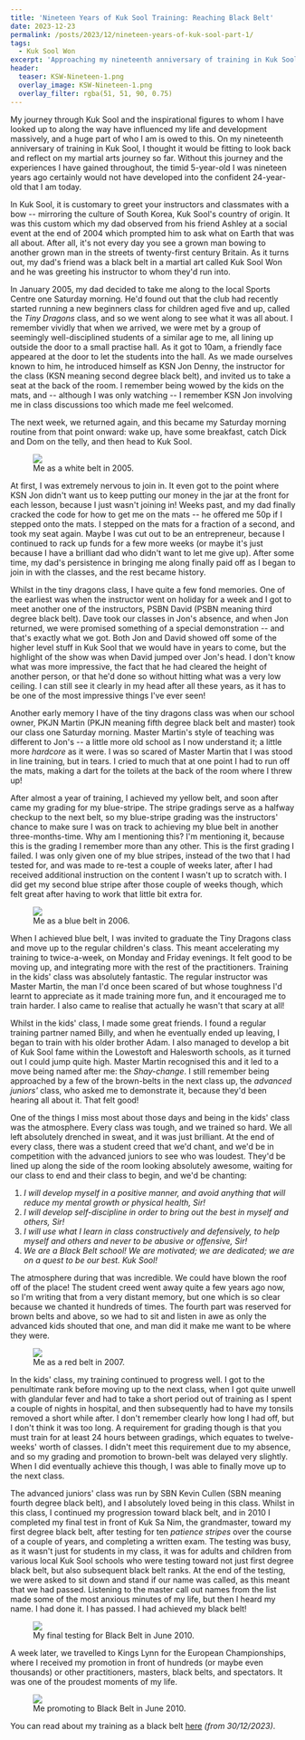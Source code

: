 ```yaml
---
title: 'Nineteen Years of Kuk Sool Training: Reaching Black Belt'
date: 2023-12-23
permalink: /posts/2023/12/nineteen-years-of-kuk-sool-part-1/
tags:
  - Kuk Sool Won
excerpt: 'Approaching my nineteenth anniversary of training in Kuk Sool, I thought it would be fitting to look back and reflect on my martial arts journey so far. This post talks about my first five years of training, up to Black Belt.'
header:
  teaser: KSW-Nineteen-1.png
  overlay_image: KSW-Nineteen-1.png
  overlay_filter: rgba(51, 51, 90, 0.75)
---
```

My journey through Kuk Sool and the inspirational figures to whom I have looked up to along the way have influenced my life and development massively, and a huge part of who I am is owed to this. On my nineteenth anniversary of training in Kuk Sool, I thought it would be fitting to look back and reflect on my martial arts journey so far. Without this journey and the experiences I have gained throughout, the timid 5-year-old I was nineteen years ago certainly would not have developed into the confident 24-year-old that I am today.

In Kuk Sool, it is customary to greet your instructors and classmates with a bow -- mirroring the culture of South Korea, Kuk Sool's country of origin. It was this custom which my dad observed from his friend Ashley at a social event at the end of 2004 which prompted him to ask what on Earth that was all about. After all, it's not every day you see a grown man bowing to another grown man in the streets of twenty-first century Britain. As it turns out, my dad's friend was a black belt in a martial art called Kuk Sool Won and he was greeting his instructor to whom they'd run into.

In January 2005, my dad decided to take me along to the local Sports Centre one Saturday morning. He'd found out that the club had recently started running a new beginners class for children aged five and up, called the *Tiny Dragons* class, and so we went along to see what it was all about. I remember vividly that when we arrived, we were met by a group of seemingly well-disciplined students of a similar age to me, all lining up outside the door to a small practise hall. As it got to 10am, a friendly face appeared at the door to let the students into the hall. As we made ourselves known to him, he introduced himself as KSN Jon Denny, the instructor for the class (KSN meaning second degree black belt), and invited us to take a seat at the back of the room. I remember being wowed by the kids on the mats, and -- although I was only watching -- I remember KSN Jon involving me in class discussions too which made me feel welcomed.

The next week, we returned again, and this became my Saturday morning routine from that point onward: wake up, have some breakfast, catch Dick and Dom on the telly, and then head to Kuk Sool. 

<figure>
	<img src="/images/KSW-White-Belt.JPG">
	<figcaption>Me as a white belt in 2005.</figcaption>
</figure>

At first, I was extremely nervous to join in. It even got to the point where KSN Jon didn't want us to keep putting our money in the jar at the front for each lesson, because I just wasn't joining in! Weeks past, and my dad finally cracked the code for how to get me on the mats -- he offered me 50p if I stepped onto the mats. I stepped on the mats for a fraction of a second, and took my seat again. Maybe I was cut out to be an entrepreneur, because I continued to rack up funds for a few more weeks (or maybe it's just because I have a brilliant dad who didn't want to let me give up). After some time, my dad's persistence in bringing me along finally paid off as I began to join in with the classes, and the rest became history.

Whilst in the tiny dragons class, I have quite a few fond memories. One of the earliest was when the instructor went on holiday for a week and I got to meet another one of the instructors, PSBN David (PSBN meaning third degree black belt). Dave took our classes in Jon's absence, and when Jon returned, we were promised something of a special demonstration -- and that's exactly what we got. Both Jon and David showed off some of the higher level stuff in Kuk Sool that we would have in years to come, but the highlight of the show was when David jumped over Jon's head. I don't know what was more impressive, the fact that he had cleared the height of another person, or that he'd done so without hitting what was a very low ceiling. I can still see it clearly in my head after all these years, as it has to be one of the most impressive things I've ever seen!

Another early memory I have of the tiny dragons class was when our school owner, PKJN Martin (PKJN meaning fifth degree black belt and master) took our class one Saturday morning. Master Martin's style of teaching was different to Jon's -- a little more old school as I now understand it; a little more *hardcore* as it were. I was so scared of Master Martin that I was stood in line training, but in tears. I cried to much that at one point I had to run off the mats, making a dart for the toilets at the back of the room where I threw up!

After almost a year of training, I achieved my yellow belt, and soon after came my grading for my blue-stripe. The stripe gradings serve as a halfway checkup to the next belt, so my blue-stripe grading was the instructors' chance to make sure I was on track to achieving my blue belt in another three-months-time. Why am I mentioning this? I'm mentioning it, because this is the grading I remember more than any other. This is the first grading I failed. I was only given one of my blue stripes, instead of the two that I had tested for, and was made to re-test a couple of weeks later, after I had received additional instruction on the content I wasn't up to scratch with. I did get my second blue stripe after those couple of weeks though, which felt great after having to work that little bit extra for.

<figure>
	<img src="/images/KSW-Blue-Belt.jpg">
	<figcaption>Me as a blue belt in 2006.</figcaption>
</figure>

When I achieved blue belt, I was invited to graduate the Tiny Dragons class and move up to the regular children's class. This meant accelerating my training to twice-a-week, on Monday and Friday evenings. It felt good to be moving up, and integrating more with the rest of the practitioners. Training in the kids' class was absolutely fantastic. The regular instructor was Master Martin, the man I'd once been scared of but whose toughness I'd learnt to appreciate as it made training more fun, and it encouraged me to train harder. I also came to realise that actually he wasn't that scary at all!

Whilst in the kids' class, I made some great friends. I found a regular training partner named Billy, and when he eventually ended up leaving, I began to train with his older brother Adam. I also managed to develop a bit of Kuk Sool fame within the Lowestoft and Halesworth schools, as it turned out I could jump quite high. Master Martin recognised this and it led to a move being named after me: the *Shay-change*. I still remember being approached by a few of the brown-belts in the next class up, the *advanced juniors'* class, who asked me to demonstrate it, because they'd been hearing all about it. That felt good!

One of the things I miss most about those days and being in the kids' class was the atmosphere. Every class was tough, and we trained so hard. We all left absolutely drenched in sweat, and it was just brilliant. At the end of every class, there was a student creed that we'd chant, and we'd be in competition with the advanced juniors to see who was loudest. They'd be lined up along the side of the room looking absolutely awesome, waiting for our class to end and their class to begin, and we'd be chanting:

1. *I will develop myself in a positive manner, and avoid anything that will reduce my mental growth or physical health, Sir!*
2. *I will develop self-discipline in order to bring out the best in myself and others, Sir!*
3. *I will use what I learn in class constructively and defensively, to help myself and others and never to be abusive or offensive, Sir!*
4. *We are a Black Belt school! We are motivated; we are dedicated; we are on a quest to be our best. Kuk Sool!*

The atmosphere during that was incredible. We could have blown the roof off of the place! The student creed went away quite a few years ago now, so I'm writing that from a very distant memory, but one which is so clear because we chanted it hundreds of times. The fourth part was reserved for brown belts and above, so we had to sit and listen in awe as only the advanced kids shouted that one, and man did it make me want to be where they were.

<figure>
	<img src="/images/KSW-Red-Belt.jpg">
	<figcaption>Me as a red belt in 2007.</figcaption>
</figure>

In the kids' class, my training continued to progress well. I got to the penultimate rank before moving up to the next class, when I got quite unwell with glandular fever and had to take a short period out of training as I spent a couple of nights in hospital, and then subsequently had to have my tonsils removed a short while after. I don't remember clearly how long I had off, but I don't think it was too long. A requirement for grading though is that you must train for at least 24 hours between gradings, which equates to twelve-weeks' worth of classes. I didn't meet this requirement due to my absence, and so my grading and promotion to brown-belt was delayed very slightly. When I did eventually achieve this though, I was able to finally move up to the next class.

The advanced juniors' class was run by SBN Kevin Cullen (SBN meaning fourth degree black belt), and I absolutely loved being in this class. Whilst in this class, I continued my progression toward black belt, and in 2010 I completed my final test in front of Kuk Sa Nim, the grandmaster, toward my first degree black belt, after testing for ten *patience stripes* over the course of a couple of years, and completing a written exam. The testing was busy, as it wasn't just for students in my class, it was for adults and children from various local Kuk Sool schools who were testing toward not just first degree black belt, but also subsequent black belt ranks. At the end of the testing, we were asked to sit down and stand if our name was called, as this meant that we had passed. Listening to the master call out names from the list made some of the most anxious minutes of my life, but then I heard my name. I had done it. I has passed. I had achieved my black belt!

<figure>
	<img src="/images/KSW-Black-Belt-Grading.jpg">
	<figcaption>My final testing for Black Belt in June 2010.</figcaption>
</figure>

A week later, we travelled to Kings Lynn for the European Championships, where I received my promotion in front of hundreds (or maybe even thousands) or other practitioners, masters, black belts, and spectators. It was one of the proudest moments of my life. 

<figure>
	<img src="/images/KSW-Black-Belt.JPG">
	<figcaption>Me promoting to Black Belt in June 2010.</figcaption>
</figure>

You can read about my training as a black belt [here](/posts/2023/12/nineteen-years-of-kuk-sool-part-2/) *(from 30/12/2023)*.